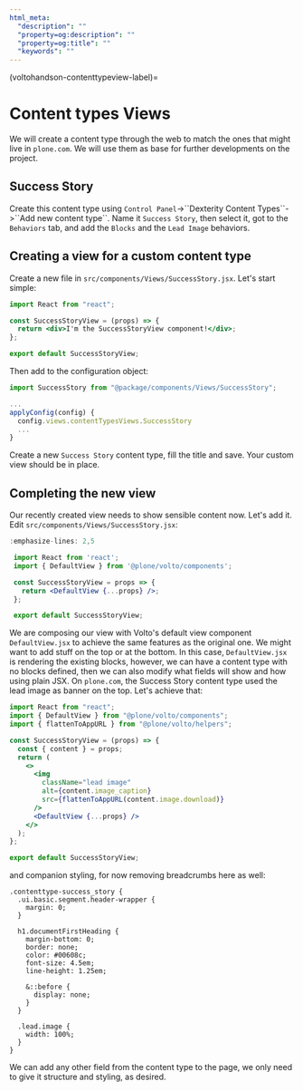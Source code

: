 ```yaml
---
html_meta:
  "description": ""
  "property=og:description": ""
  "property=og:title": ""
  "keywords": ""
---
```


(voltohandson-contenttypeview-label)=

# Content types Views

We will create a content type through the web to match the ones that might live in `plone.com`.
We will use them as base for further developments on the project.

## Success Story

Create this content type using `Control Panel`->\`\`Dexterity Content Types\`\`->\`\`Add new content type\`\`.
Name it `Success Story`, then select it, got to the `Behaviors` tab, and add the `Blocks` and the `Lead Image` behaviors.

## Creating a view for a custom content type

Create a new file in `src/components/Views/SuccessStory.jsx`. Let's start simple:

```jsx
import React from "react";

const SuccessStoryView = (props) => {
  return <div>I'm the SuccessStoryView component!</div>;
};

export default SuccessStoryView;
```

Then add to the configuration object:

```js
import SuccessStory from "@package/components/Views/SuccessStory";

...
applyConfig(config) {
  config.views.contentTypesViews.SuccessStory
  ...
}
```

Create a new `Success Story` content type, fill the title and save. Your custom view should be in place.

## Completing the new view

Our recently created view needs to show sensible content now. Let's add it. Edit `src/components/Views/SuccessStory.jsx`:

```jsx
:emphasize-lines: 2,5

 import React from 'react';
 import { DefaultView } from '@plone/volto/components';

 const SuccessStoryView = props => {
   return <DefaultView {...props} />;
 };

 export default SuccessStoryView;
```

We are composing our view with Volto's default view component `DefaultView.jsx` to achieve the same features as the original one.
We might want to add stuff on the top or at the bottom.
In this case, `DefaultView.jsx` is rendering the existing blocks, however, we can have a content type with no blocks defined, then we can also modify what fields will show and how using plain JSX.
On `plone.com`, the Success Story content type used the lead image as banner on the top. Let's achieve that:

```jsx
import React from "react";
import { DefaultView } from "@plone/volto/components";
import { flattenToAppURL } from "@plone/volto/helpers";

const SuccessStoryView = (props) => {
  const { content } = props;
  return (
    <>
      <img
        className="lead image"
        alt={content.image_caption}
        src={flattenToAppURL(content.image.download)}
      />
      <DefaultView {...props} />
    </>
  );
};

export default SuccessStoryView;
```

and companion styling, for now removing breadcrumbs here as well:

```less
.contenttype-success_story {
  .ui.basic.segment.header-wrapper {
    margin: 0;
  }

  h1.documentFirstHeading {
    margin-bottom: 0;
    border: none;
    color: #00608c;
    font-size: 4.5em;
    line-height: 1.25em;

    &::before {
      display: none;
    }
  }

  .lead.image {
    width: 100%;
  }
}
```

We can add any other field from the content type to the page, we only need to give it structure and styling, as desired.

